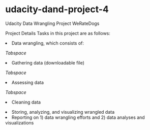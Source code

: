 # udacity-dand-project-4
Udacity Data Wrangling Project WeRateDogs

Project Details
Tasks in this project are as follows:

<li>Data wrangling, which consists of:

*Tabspace*<li>Gathering data (downloadable file)

*Tabspace*<li>Assessing data

*Tabspace*<li>Cleaning data

<li>Storing, analyzing, and visualizing wrangled data

<li>Reporting on 1) data wrangling efforts and 2) data analyses and visualizations
